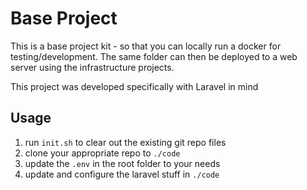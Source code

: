 # Base Project

This is a base project kit - so that you can locally run a docker for testing/development. The same folder can then be deployed to a web server using
the infrastructure projects.

This project was developed specifically with Laravel in mind

## Usage

1. run `init.sh` to clear out the existing git repo files
2. clone your appropriate repo to `./code`
3. update the `.env` in the root folder to your needs
4. update and configure the laravel stuff in `./code`
